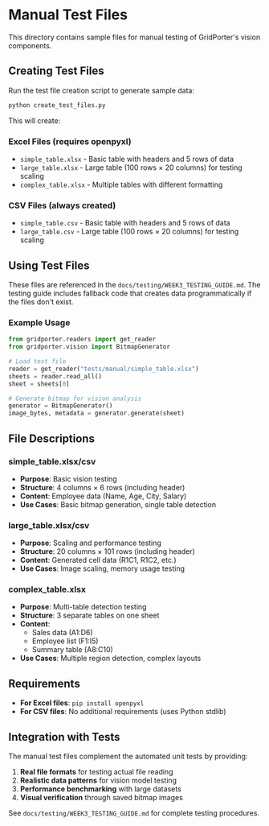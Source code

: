 # Manual Test Files

This directory contains sample files for manual testing of GridPorter's vision components.

## Creating Test Files

Run the test file creation script to generate sample data:

```bash
python create_test_files.py
```

This will create:

### Excel Files (requires openpyxl)
- `simple_table.xlsx` - Basic table with headers and 5 rows of data
- `large_table.xlsx` - Large table (100 rows × 20 columns) for testing scaling
- `complex_table.xlsx` - Multiple tables with different formatting

### CSV Files (always created)
- `simple_table.csv` - Basic table with headers and 5 rows of data
- `large_table.csv` - Large table (100 rows × 20 columns) for testing scaling

## Using Test Files

These files are referenced in the `docs/testing/WEEK3_TESTING_GUIDE.md`. The testing guide includes fallback code that creates data programmatically if the files don't exist.

### Example Usage

```python
from gridporter.readers import get_reader
from gridporter.vision import BitmapGenerator

# Load test file
reader = get_reader("tests/manual/simple_table.xlsx")
sheets = reader.read_all()
sheet = sheets[0]

# Generate bitmap for vision analysis
generator = BitmapGenerator()
image_bytes, metadata = generator.generate(sheet)
```

## File Descriptions

### simple_table.xlsx/csv
- **Purpose**: Basic vision testing
- **Structure**: 4 columns × 6 rows (including header)
- **Content**: Employee data (Name, Age, City, Salary)
- **Use Cases**: Basic bitmap generation, single table detection

### large_table.xlsx/csv
- **Purpose**: Scaling and performance testing
- **Structure**: 20 columns × 101 rows (including header)
- **Content**: Generated cell data (R1C1, R1C2, etc.)
- **Use Cases**: Image scaling, memory usage testing

### complex_table.xlsx
- **Purpose**: Multi-table detection testing
- **Structure**: 3 separate tables on one sheet
- **Content**:
  - Sales data (A1:D6)
  - Employee list (F1:I5)
  - Summary table (A8:C10)
- **Use Cases**: Multiple region detection, complex layouts

## Requirements

- **For Excel files**: `pip install openpyxl`
- **For CSV files**: No additional requirements (uses Python stdlib)

## Integration with Tests

The manual test files complement the automated unit tests by providing:

1. **Real file formats** for testing actual file reading
2. **Realistic data patterns** for vision model testing
3. **Performance benchmarking** with large datasets
4. **Visual verification** through saved bitmap images

See `docs/testing/WEEK3_TESTING_GUIDE.md` for complete testing procedures.

